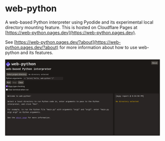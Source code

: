 # web-python

A web-based Python interpreter using Pyodide and its experimental local directory mounting feature. This is hosted on Cloudflare Pages at [https://web-python.pages.dev](https://web-python.pages.dev).

See [https://web-python.pages.dev/?about](https://web-python.pages.dev/?about) for more information about how to use web-python and its features.

[![web-python image](web-python-image.png)](https://web-python.pages.dev/)
